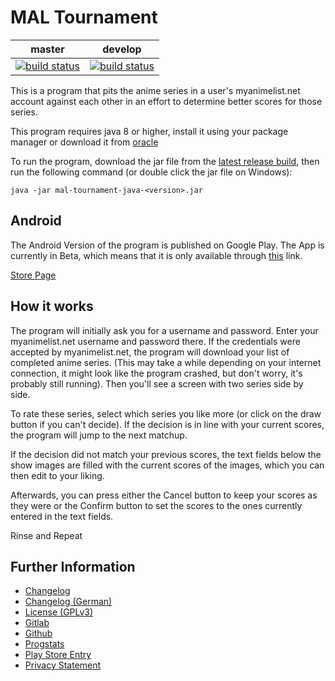 # MAL Tournament

|master|develop|
|:----:|:-----:|
|[![build status](https://gitlab.namibsun.net/namibsun/android/anime-list-tournament/badges/master/build.svg)](https://gitlab.namibsun.net/namibsun/android/anime-list-tournament/commits/master)|[![build status](https://gitlab.namibsun.net/namibsun/android/anime-list-tournament/badges/develop/build.svg)](https://gitlab.namibsun.net/namibsun/android/anime-list-tournament/commits/develop)|


This is a program that pits the anime series in a user's myanimelist.net account against each other
in an effort to determine better scores for those series.

This program requires java 8 or higher, install it using your package manager or download it from
[oracle](http://www.oracle.com/technetwork/java/javase/downloads/)

To run the program, download the jar file from the [latest release build](https://github.com/namboy94/mal-tournament/releases),
then run the following command (or double click the jar file on Windows):

    java -jar mal-tournament-java-<version>.jar
    
## Android

The Android Version of the program is published on Google Play.
The App is currently in Beta, which means that it is only available
through [this](https://play.google.com/apps/testing/net.namibsun.maltourn.android) link.

[Store Page](https://play.google.com/store/apps/details?id=net.namibsun.maltourn.android)
    
## How it works

The program will initially ask you for a username and password. Enter your myanimelist.net username and password
there. If the credentials were accepted by myanimelist.net, the program will download your list of completed anime
series. (This may take a while depending on your internet connection, it might look like the program crashed, but don't
worry, it's probably still running). Then you'll see a screen with two series side by side.

To rate these series, select which series you like more (or click on the draw button if you can't decide). If the
decision is in line with your current scores, the program will jump to the next matchup.

If the decision did not match your previous scores, the text fields below the show images are filled with the
current scores of the images, which you can then edit to your liking.

Afterwards, you can press either the Cancel button to keep your scores as they were or the Confirm button to
set the scores to the ones currently entered in the text fields.

Rinse and Repeat

## Further Information

* [Changelog](CHANGELOG)
* [Changelog (German)](CHANGELOG-de-DE)
* [License (GPLv3)](LICENSE)
* [Gitlab](https://gitlab.namibsun.net/namibsun/android/anime-list-tournament)
* [Github](https://github.com/namboy94/anime-list-tournament)
* [Progstats](https://progstats.namibsun.net/projects/anime-list-tournament)
* [Play Store Entry](https://play.google.com/store/apps/details?id=net.namibsun.maltour.android)
* [Privacy Statement](app/resources/playstore/privacy_statement.txt)
